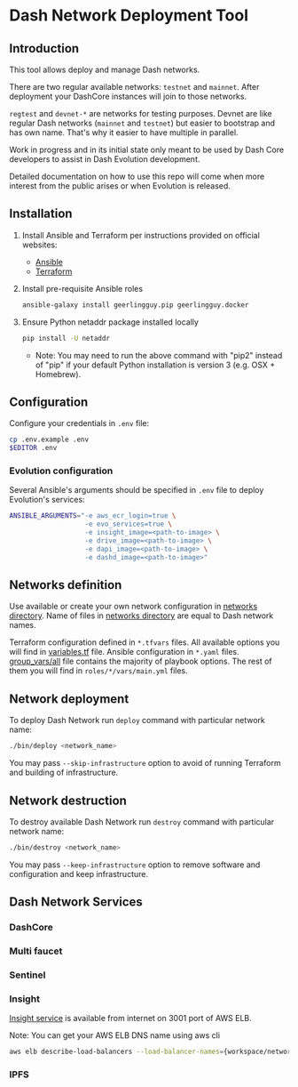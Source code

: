 # Dash Network Deployment Tool

## Introduction

This tool allows deploy and manage Dash networks.

There are two regular available networks: `testnet` and `mainnet`.
After deployment your DashCore instances will join to those networks.

`regtest` and `devnet-*` are networks for testing purposes.
Devnet are like regular Dash networks (`mainnet` and `testnet`)
but easier to bootstrap and has own name. That's why it easier to have multiple in parallel.  

Work in progress and in its initial state only meant to be used by Dash Core
developers to assist in Dash Evolution development.

Detailed documentation on how to use this repo will come when more interest from the public
arises or when Evolution is released.

## Installation

1. Install Ansible and Terraform per instructions provided on official websites:

    * [Ansible](https://docs.ansible.com/ansible/latest/installation_guide/intro_installation.html)
    * [Terraform](https://www.terraform.io/intro/getting-started/install.html)

2. Install pre-requisite Ansible roles

    ```bash
    ansible-galaxy install geerlingguy.pip geerlingguy.docker
    ```

3. Ensure Python netaddr package installed locally

    ```bash
    pip install -U netaddr
    ```
    
    * Note: You may need to run the above command with "pip2" instead of "pip" if
      your default Python installation is version 3 (e.g. OSX + Homebrew).

## Configuration

Configure your credentials in `.env` file:

```bash
cp .env.example .env
$EDITOR .env
```

### Evolution configuration
Several Ansible's arguments should be specified in `.env` file to deploy Evolution's services:
```bash
ANSIBLE_ARGUMENTS="-e aws_ecr_login=true \
                   -e evo_services=true \
                   -e insight_image=<path-to-image> \
                   -e drive_image=<path-to-image> \
                   -e dapi_image=<path-to-image> \
                   -e dashd_image=<path-to-image>"
```

## Networks definition

Use available or create your own network configuration in [networks directory](networks).
Name of files in [networks directory](networks) are equal to Dash network names.

Terraform configuration defined in `*.tfvars` files.
All available options you will find in [variables.tf](terraform/aws/variables.tf) file.
Ansible configuration in `*.yaml` files.
[group_vars/all](ansible/group_vars/all) file contains the majority of playbook options.
The rest of them you will find in `roles/*/vars/main.yml` files.

## Network deployment

To deploy Dash Network run `deploy` command with particular network name:

```bash
./bin/deploy <network_name>
```

You may pass `--skip-infrastructure` option to avoid of running Terraform and building of infrastructure.


## Network destruction

To destroy available Dash Network run `destroy` command with particular network name:

```bash
./bin/destroy <network_name>
```

You may pass `--keep-infrastructure` option to remove software and configuration and keep infrastructure.

## Dash Network Services 

### DashCore

### Multi faucet

### Sentinel

### Insight

[Insight service](https://insight.dash.org/insight/) is available from internet on 3001 port of AWS ELB.

Note: You can get your AWS ELB DNS name using aws cli

```bash
aws elb describe-load-balancers --load-balancer-names={workspace/network name} | grep DNSName
```

### IPFS
